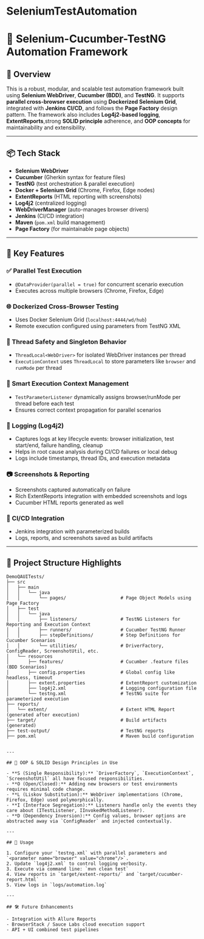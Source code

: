 # SeleniumTestAutomation

# 🧪 Selenium-Cucumber-TestNG Automation Framework

## 🔧 Overview

This is a robust, modular, and scalable test automation framework built using **Selenium WebDriver**, **Cucumber (BDD)**, and **TestNG**. It supports **parallel cross-browser execution** using **Dockerized Selenium Grid**, integrated with **Jenkins CI/CD**, and follows the **Page Factory** design pattern. The framework also includes **Log4j2-based logging**, **ExtentReports**,strong **SOLID principle** adherence, and **OOP concepts** for maintainability and extensibility.

---

## 📦 Tech Stack

- **Selenium WebDriver**
- **Cucumber** (Gherkin syntax for feature files)
- **TestNG** (test orchestration & parallel execution)
- **Docker + Selenium Grid** (Chrome, Firefox, Edge nodes)
- **ExtentReports** (HTML reporting with screenshots)
- **Log4j2** (centralized logging)
- **WebDriverManager** (auto-manages browser drivers)
- **Jenkins** (CI/CD integration)
- **Maven** (`pom.xml` build management)
- **Page Factory** (for maintainable page objects)

---

## 🧪 Key Features

### ✅ Parallel Test Execution
- `@DataProvider(parallel = true)` for concurrent scenario execution
- Executes across multiple browsers (Chrome, Firefox, Edge)

### 🌐 Dockerized Cross-Browser Testing
- Uses Docker Selenium Grid (`localhost:4444/wd/hub`)
- Remote execution configured using parameters from TestNG XML

### 🧵 Thread Safety and Singleton Behavior
- `ThreadLocal<WebDriver>` for isolated WebDriver instances per thread
- `ExecutionContext` uses `ThreadLocal` to store parameters like `browser` and `runMode` per thread

### 🧠 Smart Execution Context Management
- `TestParameterListener` dynamically assigns browser/runMode per thread before each test
- Ensures correct context propagation for parallel scenarios

### 🧰 Logging (Log4j2)
- Captures logs at key lifecycle events: browser initialization, test start/end, failure handling, cleanup
- Helps in root cause analysis during CI/CD failures or local debug
- Logs include timestamps, thread IDs, and execution metadata

### 📷 Screenshots & Reporting
- Screenshots captured automatically on failure
- Rich ExtentReports integration with embedded screenshots and logs
- Cucumber HTML reports generated as well

### 🚀 CI/CD Integration
- Jenkins integration with parameterized builds
- Logs, reports, and screenshots saved as build artifacts

---

## 📁 Project Structure Highlights

```
DemoQAUITests/
├── src
│   ├── main
│   │   └── java
│   │       └── pages/                    # Page Object Models using Page Factory
│   ├── test
│   │   └── java
│   │       ├── listeners/                # TestNG Listeners for Reporting and Execution Context
│   │       ├── runners/                  # Cucumber TestNG Runner
│   │       ├── stepDefinitions/          # Step Definitions for Cucumber Scenarios
│   │       └── utilities/                # DriverFactory, ConfigReader, ScreenshotUtil, etc.
│   └── resources
│       ├── features/                     # Cucumber .feature files (BDD Scenarios)
│       ├── config.properties             # Global config like headless, timeout
│       ├── extent.properties             # ExtentReport customization
│       ├── log4j2.xml                    # Logging configuration file
│       └── testng.xml                    # TestNG suite for parameterized execution
├── reports/
│   └── extent/                           # Extent HTML Report (generated after execution)
├── target/                               # Build artifacts (generated)
├── test-output/                          # TestNG reports
├── pom.xml                               # Maven build configuration


---

## 🧠 OOP & SOLID Design Principles in Use

- **S (Single Responsibility):** `DriverFactory`, `ExecutionContext`, `ScreenshotUtil` all have focused responsibilities.
- **O (Open/Closed):** Adding new browsers or test environments requires minimal code change.
- **L (Liskov Substitution):** WebDriver implementations (Chrome, Firefox, Edge) used polymorphically.
- **I (Interface Segregation):** Listeners handle only the events they care about (ITestListener, IInvokedMethodListener).
- **D (Dependency Inversion):** Config values, browser options are abstracted away via `ConfigReader` and injected contextually.

---

## 📌 Usage

1. Configure your `testng.xml` with parallel parameters and `<parameter name="browser" value="chrome"/>`.
2. Update `log4j2.xml` to control logging verbosity.
3. Execute via command line: `mvn clean test`
4. View reports in `target/extent-reports/` and `target/cucumber-report.html`
5. View logs in `logs/automation.log`

---

## 🛠 Future Enhancements

- Integration with Allure Reports
- BrowserStack / Sauce Labs cloud execution support
- API + UI combined test pipelines
